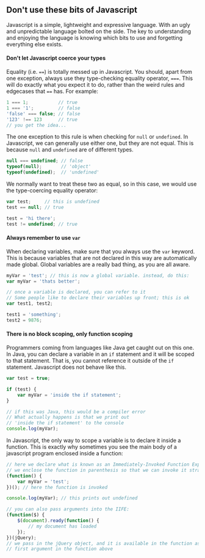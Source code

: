 Don't use these bits of Javascript
----------------------------------

Javascript is a simple, lightweight and expressive language. With an ugly and unpredictable language bolted on the side. The key to understanding and enjoying the language is knowing which bits to use and forgetting everything else exists.

#### Don't let Javascript coerce your types

Equality (i.e. `==`) is totally messed up in Javascript. You should, apart from one exception, always use they type-checking equality operator, `===`. This will do exactly what you expect it to do, rather than the weird rules and edgecases that `==` has. For example:

```js
1 === 1;           // true
1 === '1';         // false
'false' === false; // false
'123' !== 123      // true
// you get the idea...
```

The one exception to this rule is when checking for `null` or `undefined`. In Javascript, we can generally use either one, but they are not equal. This is because `null` and `undefined` are of different types.

```js
null === undefined; // false
typeof(null);       // 'object'
typeof(undefined);  // 'undefined'
```

We normally want to treat these two as equal, so in this case, we would use the type-coercing equality operator:

```js
var test;     // this is undefined
test == null; // true

test = 'hi there';
test != undefined; // true
```

#### Always remember to use `var`

When declaring variables, make sure that you always use the `var` keyword. This is because variables that are not declared in this way are automatically made global. Global variables are a really bad thing, as you are all aware.

```js
myVar = 'test'; // this is now a global variable. instead, do this:
var myVar = 'thats better';

// once a variable is declared, you can refer to it
// Some people like to declare their variables up front; this is ok
var test1, test2;

test1 = 'something';
test2 = 9876;
```

#### There is no block scoping, only function scoping

Programmers coming from languages like Java get caught out on this one. In Java, you can declare a variable in an `if` statement and it will be scoped to that statement. That is, you cannot reference it outside of the `if` statement. Javascript does not behave like this.

```js
var test = true;

if (test) {
    var myVar = 'inside the if statement';
}

// if this was Java, this would be a compiler error
// What actually happens is that we print out
// 'inside the if statement' to the console
console.log(myVar);
```

In Javascript, the only way to scope a variable is to declare it inside a function. This is exactly why sometimes you see the main body of a javascript program enclosed inside a function:

```js
// here we declare what is known as an Immediately-Invoked Function Expression (or IIFE for short)
// we enclose the function in parenthesis so that we can invoke it straight away 
(function() {
    var myVar = 'test';
})(); // here the function is invoked

console.log(myVar); // this prints out undefined

// you can also pass arguments into the IIFE:
(function($) {
    $(document).ready(function() {
        // my document has loaded
    });
})(jQuery);
// we pass in the jQuery object, and it is available in the function as the
// first argument in the function above
```
